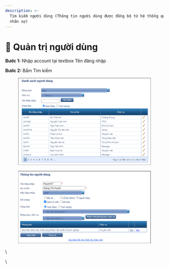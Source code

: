 ```yaml
---
description: >-
  Tìm kiếm người dùng (Thông tin người dùng được đồng bộ từ hệ thống quản lý
  nhân sự)
---
```


# 📑 Quản trị người dùng

**Bước 1:** Nhập account tại textbox Tên đăng nhập

**Bước 2:** Bấm Tìm kiếm

<figure><img src="../.gitbook/assets/ĐN (29).png" alt=""><figcaption></figcaption></figure>

<figure><img src="../.gitbook/assets/ĐN (1).png" alt=""><figcaption></figcaption></figure>

\


\
